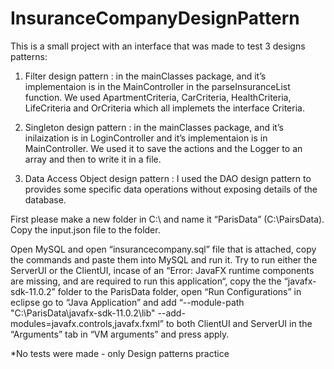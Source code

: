 # InsuranceCompanyDesignPattern
This is a small project with an interface that was made to test 3 designs patterns: 

1)	Filter design pattern : in the mainClasses package, and it’s implementaion is in the MainController in the parseInsuranceList function. We used ApartmentCriteria, CarCriteria, HealthCriteria, LifeCriteria and OrCriteria which all implemets the interface Criteria.

2)	Singleton design pattern : in the mainClasses package, and it’s inilaization is in LoginController and it’s implementaion is in MainController. We used it to save the actions and the Logger to an array and then to write it in a file.

3)	Data Access Object design pattern : I used the DAO design pattern to provides some specific data operations without exposing details of the database.

 First please make a new folder in C:\ and name it “ParisData” (C:\PairsData). 
Copy the input.json file to the folder. 

Open MySQL and open “insurancecompany.sql” file that is attached, copy the commands and paste them into MySQL and run it.
Try to run either the ServerUI or the ClientUI, incase of an “Error: JavaFX runtime components are missing, and are required to run this application“, copy the the “javafx-sdk-11.0.2” folder to the ParisData folder, open “Run Configurations” in eclipse go to “Java Application” and add “--module-path "C:\ParisData\javafx-sdk-11.0.2\lib" --add-modules=javafx.controls,javafx.fxml” to both ClientUI and ServerUI in the “Arguments” tab in “VM arguments” and press apply.

*No tests were made - only Design patterns practice
